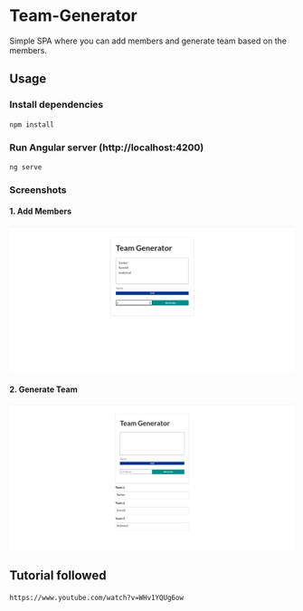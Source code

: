 # Team-Generator
Simple SPA where you can add members and generate team based on the members.

## Usage

### Install dependencies

```
npm install
```

### Run Angular server (http://localhost:4200)

```
ng serve
```

### Screenshots

#### 1. Add Members

![](ss/1.png)

#### 2. Generate Team
<img src="ss/2.png">

## Tutorial followed 
```
https://www.youtube.com/watch?v=WHv1YQUg6ow
```

